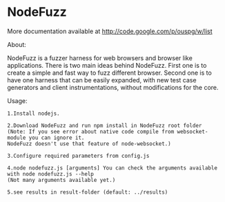 NodeFuzz
========

More documentation available at http://code.google.com/p/ouspg/w/list

About:

NodeFuzz is a fuzzer harness for web browsers and browser like applications. There is two main ideas behind NodeFuzz. First one is to create a simple and fast way to fuzz different browser. Second one is to have one harness that can be easily expanded, with new test case generators and client instrumentations, without modifications for the core.


Usage:

	1.Install nodejs.

	2.Download NodeFuzz and run npm install in NodeFuzz root folder 
	(Note: If you see error about native code compile from websocket-module you can ignore it. 
	NodeFuzz doesn't use that feature of node-websocket.)

	3.Configure required parameters from config.js

	4.node nodefuzz.js [arguments] You can check the arguments available with node nodefuzz.js --help 
	(Not many arguments available yet.)

	5.see results in result-folder (default: ../results)

